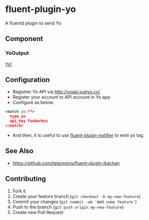 # fluent-plugin-yo

A fluentd plugin to send Yo

## Component

### YoOutput

[Yo!](http://www.justyo.co/)

## Configuration

* Registrer Yo API via http://yoapi.justyo.co/
* Register your account to API account in Yo app
* Configure as below:

```xml
<match yo.**>
  type yo
  api_key foobarbuz
</match>
```

* And then, it is useful to use [fluent-plugin-notifier](https://github.com/tagomoris/fluent-plugin-notifier) to emit yo tag.

## See Also

- https://github.com/tagomoris/fluent-plugin-ikachan

## Contributing

1. Fork it
2. Create your feature branch (`git checkout -b my-new-feature`)
3. Commit your changes (`git commit -am 'Add some feature'`)
4. Push to the branch (`git push origin my-new-feature`)
5. Create new Pull Request
